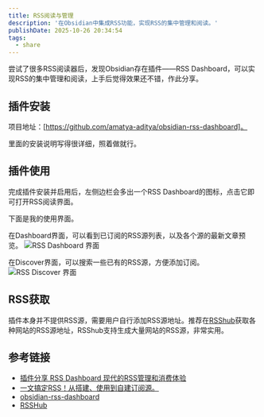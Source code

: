 ```yaml
---
title: RSS阅读与管理
description: '在Obsidian中集成RSS功能，实现RSS的集中管理和阅读。'
publishDate: 2025-10-26 20:34:54
tags:
  - share
---
```


尝试了很多RSS阅读器后，发现Obsidian存在插件——RSS Dashboard，可以实现RSS的集中管理和阅读，上手后觉得效果还不错，作此分享。

## 插件安装

项目地址：[https://github.com/amatya-aditya/obsidian-rss-dashboard]。

里面的安装说明写得很详细，照着做就行。

## 插件使用

完成插件安装并启用后，左侧边栏会多出一个RSS Dashboard的图标，点击它即可打开RSS阅读界面。

下面是我的使用界面。

在Dashboard界面，可以看到已订阅的RSS源列表，以及各个源的最新文章预览。
![RSS Dashboard 界面](/images/share/rss_dashboard.png)

在Discover界面，可以搜索一些已有的RSS源，方便添加订阅。
![RSS Discover 界面](/images/share/rss_discover.png)

## RSS获取

插件本身并不提供RSS源，需要用户自行添加RSS源地址。推荐在[RSShub](https://docs.rsshub.app/zh/guide/)获取各种网站的RSS源地址，RSShub支持生成大量网站的RSS源，非常实用。

## 参考链接

- [插件分享 RSS Dashboard 现代的RSS管理和消费体验](https://mp.weixin.qq.com/s/kBI1odmnKDG1n8BjjRzXWw)
- [一文搞定RSS！从搭建、使用到自建订阅源。](https://zhuanlan.zhihu.com/p/659275676)
- [obsidian-rss-dashboard
](https://github.com/amatya-aditya/obsidian-rss-dashboard)
- [RSSHub](https://docs.rsshub.app/zh/guide/)
